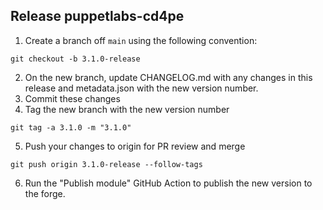 ## Release puppetlabs-cd4pe
1. Create a branch off `main` using the following convention:
```shell
git checkout -b 3.1.0-release
```
2. On the new branch, update CHANGELOG.md with any changes in this release and metadata.json with the new version number.
3. Commit these changes
4. Tag the new branch with the new version number
```shell
git tag -a 3.1.0 -m "3.1.0"
```
5. Push your changes to origin for PR review and merge
```shell
git push origin 3.1.0-release --follow-tags
```   
6. Run the "Publish module" GitHub Action to publish the new version to the forge.